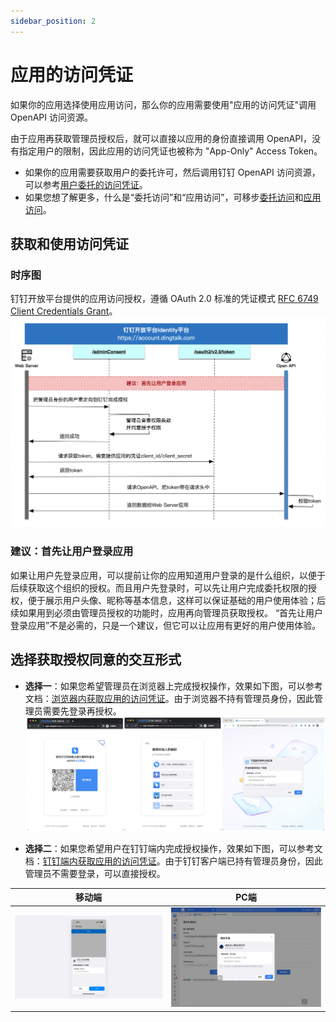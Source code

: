 ```yaml
---
sidebar_position: 2
---
```


# 应用的访问凭证

如果你的应用选择使用应用访问，那么你的应用需要使用"应用的访问凭证"调用 OpenAPI 访问资源。

由于应用再获取管理员授权后，就可以直接以应用的身份直接调用 OpenAPI，没有指定用户的限制，因此应用的访问凭证也被称为 "App-Only" Access Token。

* 如果你的应用需要获取用户的委托许可，然后调用钉钉 OpenAPI 访问资源，可以参考[用户委托的访问凭证](/docs/learn/permission/token/user_app_token)。
* 如果您想了解更多，什么是“委托访问”和“应用访问”，可移步[委托访问](/docs/learn/permission/intro/delegated_permission)和[应用访问](/docs/learn/permission/intro/application_permission)。


## 获取和使用访问凭证

### 时序图
钉钉开放平台提供的应用访问授权，遵循 OAuth 2.0 标准的凭证模式 [RFC 6749 Client Credentials Grant](https://datatracker.ietf.org/doc/html/rfc6749#section-4.4)。
![凭证模式时序图](/img/learn/permission/client_credential_flow_sequence.png)

### 建议：首先让用户登录应用
如果让用户先登录应用，可以提前让你的应用知道用户登录的是什么组织，以便于后续获取这个组织的授权。而且用户先登录时，可以先让用户完成委托权限的授权，便于展示用户头像、昵称等基本信息，这样可以保证基础的用户使用体验；后续如果用到必须由管理员授权的功能时，应用再向管理员获取授权。
“首先让用户登录应用”不是必需的，只是一个建议，但它可以让应用有更好的用户使用体验。

## 选择获取授权同意的交互形式
* **选择一**：如果您希望管理员在浏览器上完成授权操作，效果如下图，可以参考文档：[浏览器内获取应用的访问凭证](/docs/develop/permission/token/browser/get_app_only_token_browser)。由于浏览器不持有管理员身份，因此管理员需要先登录再授权。
![浏览器内管理员授权UI](/img/learn/permission/client_credential_flow_browser_ui.png)

* **选择二**：如果您希望用户在钉钉端内完成授权操作，效果如下图，可以参考文档：[钉钉端内获取应用的访问凭证](/docs/develop/permission/token/jsapi/get_app_only_token_jsapi)。由于钉钉客户端已持有管理员身份，因此管理员不需要登录，可以直接授权。

|                                       移动端                                        |                                 PC端                                  |
|:--------------------------------------------------------------------------------:|:--------------------------------------------------------------------:|
| ![移动端内管理员授权UI](/img/learn/permission/client_credential_flow_jsapi_mobile_ui.png) | ![PC端内管理员授权UI](/img/learn/permission/auth_code_flow_jsapi_pc_ui.png) |

